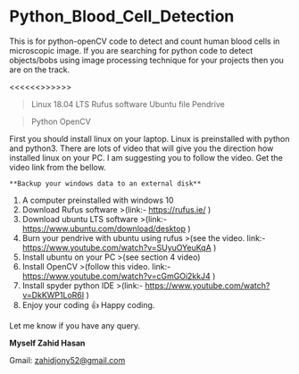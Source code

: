 # Python_Blood_Cell_Detection
This is for python-openCV code to detect and count human blood cells in microscopic image. If you are searching for python code to detect objects/bobs using image processing technique for your projects then you are on the track.

<<<<<<<Tools>>>>>>>
>Linux 18.04 LTS
  >Rufus software
  >Ubuntu file
  >Pendrive

>Python
>OpenCV

First you should install linux on your laptop. Linux is preinstalled with python and python3. There are lots of video that will give you the direction how installed linux on your PC. I am suggesting you to follow the video. Get the video link from the bellow.

    **Backup your windows data to an external disk**
1. A computer preinstalled with windows 10
2. Download Rufus software >(link:- https://rufus.ie/ )
3. Download ubuntu LTS software >(link:- https://www.ubuntu.com/download/desktop )
4. Burn your pendrive with ubuntu using rufus >(see the video. link:-https://www.youtube.com/watch?v=SUyuOYeuKqA ) 
5. Install ubuntu on your PC >(see section 4 video)
6. Install OpenCV >(follow this video. link:- https://www.youtube.com/watch?v=cGmGOi2kkJ4 )
7. Install spyder python IDE >(link:- https://www.youtube.com/watch?v=DkKWP1LoR6I )
8. Enjoy your coding 👍 Happy coding.

Let me know if you have any query.

**Myself Zahid Hasan**

Gmail: zahidjony52@gmail.com 
